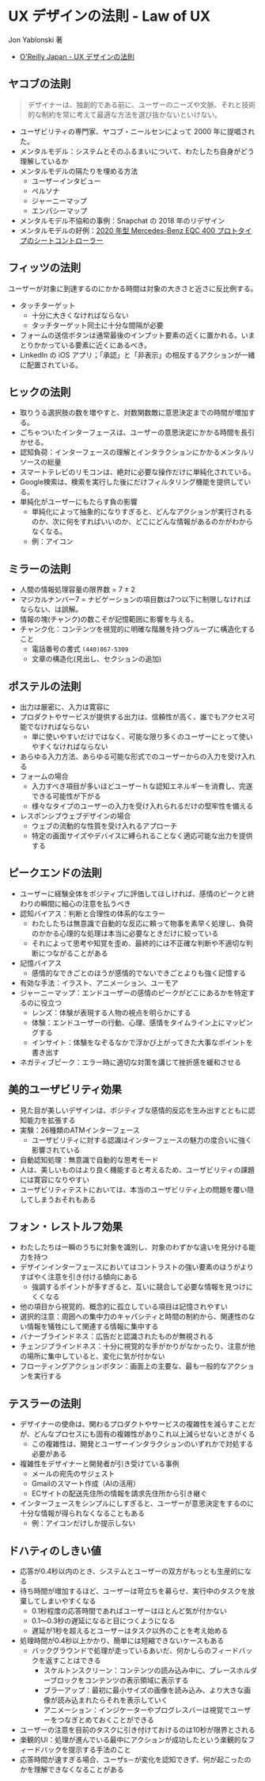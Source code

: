 # UX デザインの法則 - Law of UX

Jon Yablonski 著

- [O'Reilly Japan - UX デザインの法則](https://www.oreilly.co.jp/books/9784873119496/)

## ヤコブの法則

> デザイナーは、独創的である前に、ユーザーのニーズや文脈、それと技術的な制約を常に考えて最適な方法を選び抜かないといけない。

- ユーザビリティの専門家、ヤコブ・ニールセンによって 2000 年に提唱された。
- メンタルモデル：システムとそのふるまいについて、わたしたち自身がどう理解しているか
- メンタルモデルの隔たりを埋める方法
  - ユーザーインタビュー
  - ペルソナ
  - ジャーニーマップ
  - エンパシーマップ
- メンタルモデル不協和の事例：Snapchat の 2018 年のリデザイン
- メンタルモデルの好例：[2020 年型 Mercedes-Benz EQC 400 プロトタイプのシートコントローラー](https://www.carwale.com/mercedes-benz-cars/eqc/images/eqc-seat-adjustment-electric-for-driver-227031/)

## フィッツの法則

ユーザーが対象に到達するのにかかる時間は対象の大きさと近さに反比例する。

- タッチターゲット
  - 十分に大きくなければならない
  - タッチターゲット同士に十分な間隔が必要
- フォームの送信ボタンは通常最後のインプット要素の近くに置かれる。いまとりかかっている要素に近くにあるべき。
- LinkedIn の iOS アプリ；「承認」と「非表示」の相反するアクションが一緒に配置されている。

## ヒックの法則

- 取りうる選択肢の数を増やすと、対数関数敵に意思決定までの時間が増加する。
- ごちゃついたインターフェースは、ユーザーの意思決定にかかる時間を長引かせる。
- 認知負荷：インターフェースの理解とインタラクションにかかるメンタルリソースの総量
- スマートテレビのリモコンは、絶対に必要な操作だけに単純化されている。
- Google検索は、検索を実行した後にだけフィルタリング機能を提供している。
- 単純化がユーザーにもたらす負の影響
  - 単純化によって抽象的になりすぎると、どんなアクションが実行されるのか、次に何をすればいいのか、どこにどんな情報があるのかがわからなくなる。
  - 例：アイコン

## ミラーの法則

- 人間の情報処理容量の限界数 = 7 ± 2
- マジカルナンバー7 = ナビゲーションの項目数は7つ以下に制限しなければならない、は誤解。
- 情報の塊(チャンク)の数こそが記憶範囲に影響を与える。
- チャンク化：コンテンツを視覚的に明確な階層を持つグループに構造化すること
  - 電話番号の書式 `(440)867-5309`
  - 文章の構造化(見出し、セクションの追加)

## ポステルの法則

- 出力は厳密に、入力は寛容に
- プロダクトやサービスが提供する出力は、信頼性が高く、誰でもアクセス可能でなければならない
  - 単に使いやすいだけではなく、可能な限り多くのユーザーにとって使いやすくなければならない
- あらゆる入力方法、あらゆる可能な形式でのユーザーからの入力を受け入れる
- フォームの場合
  - 入力すべき項目が多いほどユーザーｈな認知エネルギーを消費し、完遂できる可能性が下がる
  - 様々なタイプのユーザーの入力を受け入れられるだけの堅牢性を備える
- レスポンシブウェブデザインの場合
  - ウェブの流動的な性質を受け入れるアプローチ
  - 特定の画面サイズやデバイスに縛られることなく適応可能な出力を提供する

## ピークエンドの法則

- ユーザーに経験全体をポジティブに評価してほしければ、感情のピークと終わりの瞬間に細心の注意を払うべき
- 認知バイアス：判断と合理性の体系的なエラー
  - わたしたちは無意識で自動的な反応に頼って物事を素早く処理し、負荷のかかる心理的な処理は本当に必要なときだけに絞っている
  - それによって思考や知覚を歪め、最終的には不正確な判断や不適切な判断につながることがある
- 記憶バイアス
  - 感情的なできごとのほうが感情的でないできごとよりも強く記憶する
- 有効な手法：イラスト、アニメーション、ユーモア
- ジャーニーマップ：エンドユーザーの感情のピークがどこにあるかを特定するのに役立つ
  - レンズ：体験が表現する人物の視点を明らかにする
  - 体験：エンドユーザーの行動、心理、感情をタイムライン上にマッピングする
  - インサイト：体験をなぞるなかで浮かび上がってきた大事なポイントを書き出す
- ネガティブピーク：エラー時に適切な対策を講じて挫折感を緩和させる

## 美的ユーザビリティ効果

- 見た目が美しいデザインは、ポジティブな感情的反応を生み出すとともに認知能力を拡張する
- 実験：26種類のATMインターフェース
  - ユーザビリティに対する認識はインターフェースの魅力の度合いに強く影響されている
- 自動認知処理：無意識で自動的な思考モード
- 人は、美しいものはより良く機能すると考えるため、ユーザビリティの課題には寛容になりやすい
- ユーザビリティテストにおいては、本当のユーザビリティ上の問題を覆い隠してしまうおそれもある

## フォン・レストルフ効果

- わたしたちは一瞬のうちに対象を識別し、対象のわずかな違いを見分ける能力を持つ
- デザインインターフェースにおいてはコントラストの強い要素のほうがよりすばやく注意を引き付ける傾向にある
  - 強調するポイントが多すぎると、互いに競合して必要な情報を見つけにくくなる
- 他の項目から視覚的、概念的に孤立している項目は記憶されやすい
- 選択的注意：周囲への集中力のキャパシティと時間の制約から、関連性のない情報を犠牲にして関連する情報に集中する
- バナーブラインドネス：広告だと認識されたものが無視される
- チェンジブラインドネス：十分に視覚的な手がかりがなかったり、注意が他の場所に集中していると、変化に気が付かない
- フローティングアクションボタン：画面上の主要な、最も一般的なアクションを実行する

## テスラーの法則

- デザイナーの使命は、関わるプロダクトやサービスの複雑性を減らすことだが、どんなプロセスにも固有の複雑性がありこれ以上減らせないときがくる
  - この複雑性は、開発とユーザーインタラクションのいずれかで対処する必要がある
- 複雑性をデザイナーと開発者が引き受けている事例
  - メールの宛先のサジェスト
  - Gmailのスマート作成（AIの活用）
  - ECサイトの配送先住所の情報を請求先住所から引き継ぐ
- インターフェースをシンプルにしすぎると、ユーザーが意思決定をするのに十分な情報が得られなくなることもある
  - 例：アイコンだけしか提示しない

## ドハティのしきい値

- 応答が0.4秒以内のとき、システムとユーザーの双方がもっとも生産的になる
- 待ち時間が増加するほど、ユーザーは苛立ちを募らせ、実行中のタスクを放棄してしまいやすくなる
  - 0.1秒程度の応答時間であればユーザーはほとんど気が付かない
  - 0.1～0.3秒の遅延になると目につくようになる
  - 遅延が1秒を超えるとユーザーはタスク以外のことを考え始める
- 処理時間が0.4秒以上かかり、簡単には短縮できないケースもある
  - バックグラウンドで処理が走っているあいだ、何かしらのフィードバックを返すことはできる
    - スケルトンスクリーン：コンテンツの読み込み中に、プレースホルダーブロックをコンテンツの表示領域に表示する
    - ブラーアップ：最初に最小サイズの画像を読み込み、より大きな画像が読み込まれたらそれを表示していく
    - アニメーション：インジケーターやプログレスバーは視覚でユーザーをつなぎとめておくことができる
- ユーザーの注意を目前のタスクに引き付けておけるのは10秒が限界とされる
- 楽観的UI：処理が進んでいる最中にアクションが成功したという楽観的なフィードバックを提示する手法のこと
- 応答時間が速すぎる場合、ユーザs－が変化を認知できず、何が起こったのかを理解できなくなることがある

